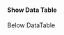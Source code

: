 #### Show Data Table


<div id='viz-distribution-by-grade'></div>
<div id='viz-normed-percentile-distribution'></div>
<div id='viz-stacked-support-by-grade'></div>
<div id='viz-first-grade-percentile-distribution'></div>
<div id='viz-automaticity-distributions-first-grade'></div>

<RoarDataTable :data="scores" :columns="columns" />

Below DataTable


<script setup>
const props = defineProps({
    scores: {type: Object, default: {}},
    columns: {type: Array, default: []}
});
</script>